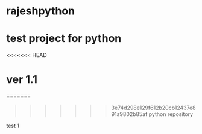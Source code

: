 # rajeshpython
# test project for python
<<<<<<< HEAD
# ver 1.1

=======
>>>>>>> 3e74d298e129f612b20cb12437e891a9802b85af
python repository

test 1